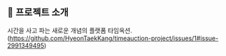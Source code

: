 ## 📝 프로젝트 소개
시간을 사고 파는 새로운 개념의 플랫폼 타임옥션.
(https://github.com/HyeonTaekKang/timeauction-project/issues/1#issue-2991349495)
